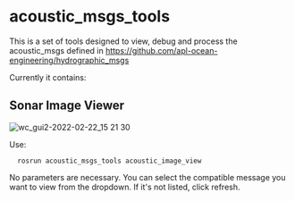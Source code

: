 # acoustic_msgs_tools

This is a set of tools designed to view, debug and process the acoustic_msgs defined in https://github.com/apl-ocean-engineering/hydrographic_msgs

Currently it contains:

## Sonar Image Viewer

![wc_gui2-2022-02-22_15 21 30](https://user-images.githubusercontent.com/23006525/155218007-6cd1ff3e-8736-47ba-ba1b-50a0fee31345.gif)


Use:

```
  rosrun acoustic_msgs_tools acoustic_image_view
```

No parameters are necessary.  You can select the compatible message you want to view from the dropdown.  If it's not listed, click refresh.
